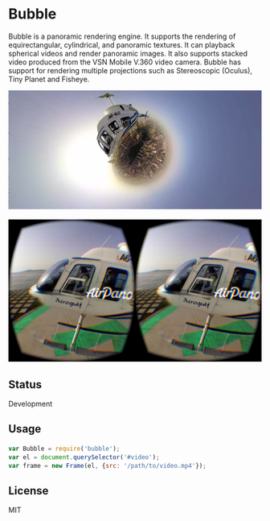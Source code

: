 Bubble
======

Bubble is a panoramic rendering engine. It supports the rendering of
equirectangular, cylindrical, and panoramic textures. It can playback
spherical videos and render panoramic images. It also supports stacked
video produced from the VSN Mobile V.360 video camera. Bubble has support for
rendering multiple projections such as Stereoscopic (Oculus), Tiny Planet and
Fisheye.

![](assets/tiny-planet.png)

![](assets/oculus.png)

## Status

Development

## Usage

```js
var Bubble = require('bubble');
var el = document.querySelector('#video');
var frame = new Frame(el, {src: '/path/to/video.mp4'});
```

## License

MIT
